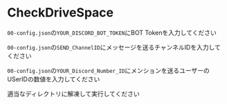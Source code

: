 # CheckDriveSpace
`00-config.json`の`YOUR_DISCORD_BOT_TOKEN`にBOT Tokenを入力してください

`00-config.json`の`SEND_ChannelID`にメッセージを送るチャンネルIDを入力してください

`00-config.json`の`YOUR_Discord_Number_ID`にメンションを送るユーザーのUSerIDの数値を入力してください

適当なディレクトリに解凍して実行してください
